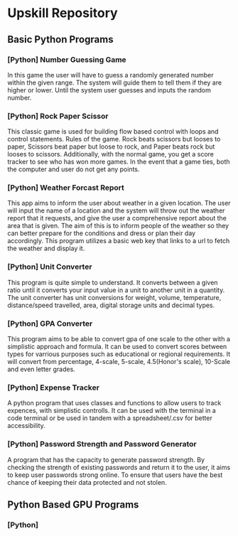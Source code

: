 # Upskill Repository
## Basic Python Programs
### [Python] Number Guessing Game
In this game the user will have to guess a randomly generated number within the given range. The system will guide them to tell them if they are higher or lower. Until the system user guesses and inputs the random number.

### [Python] Rock Paper Scissor
This classic game is used for building flow based control with loops and control statements. Rules of the game. Rock beats scissors but looses to paper, Scissors beat paper but loose to rock, and Paper beats rock but looses to scissors. Additionally, with the normal game, you get a score tracker to see who has won more games. In the event that a game ties, both the computer and user do not get any points.

### [Python] Weather Forcast Report
This app aims to inform the user about weather in a given location. The user will input the name of a location and the system will throw out the weather report that it requests, and give the user a comprehensive report about the area that is given. The aim of this is to inform people of the weather so they can better prepare for the conditions and dress or plan their day accordingly. This program utilizes a basic web key that links to a url to fetch the weather and display it.

### [Python] Unit Converter
This program is quite simple to understand. It converts between a given ratio until it converts your input value in a unit to another unit in a quantity. The unit converter has unit conversions for weight, volume, temperature, distance/speed travelled, area, digital storage units and decimal types.

### [Python] GPA Converter
This program aims to be able to convert gpa of one scale to the other with a simplistic approach and formula. It can be used to convert scores between types for varrious purposes such as educational or regional requirements. It will convert from percentage, 4-scale, 5-scale, 4.5(Honor's scale), 10-Scale and even letter grades.

### [Python] Expense Tracker
A python program that uses classes and functions to allow users to track expences, with simplistic controlls. It can be used with the terminal in a code terminal or be used in tandem with a spreadsheet/.csv for better accessibility.

### [Python] Password Strength and Password Generator
A program that has the capacity to generate password strength. By checking the strength of existing passwords and return it to the user, it aims to keep user passwords strong online. To ensure that users have the best chance of keeping their data protected and not stolen.

## Python Based GPU Programs
### [Python] 